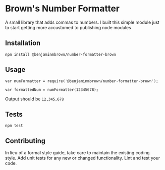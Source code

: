 Brown's Number Formatter
=========

A small library that adds commas to numbers. I built this simple module just to start getting more accustomed to publishing node modules

## Installation

  `npm install @benjaminmbrown/number-formatter-brown`

## Usage

    var numFormatter = require('@benjaminmbrown/number-formatter-brown');

    var formattedNum = numFormatter(12345678);
  
  
  Output should be `12,345,678`


## Tests

  `npm test`

## Contributing

In lieu of a formal style guide, take care to maintain the existing coding style. Add unit tests for any new or changed functionality. Lint and test your code.